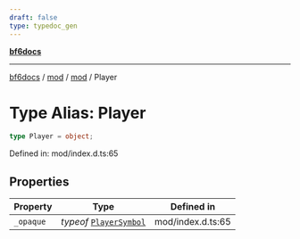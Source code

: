 ```yaml
---
draft: false
type: typedoc_gen
---
```


[**bf6docs**](../../../_index.md)

***

[bf6docs](../../../_index.md) / [mod](../../_index.md) / [mod](../_index.md) / Player

# Type Alias: Player

```ts
type Player = object;
```

Defined in: mod/index.d.ts:65

## Properties

| Property | Type | Defined in |
| ------ | ------ | ------ |
| <a id="_opaque"></a> `_opaque` | *typeof* [`PlayerSymbol`](../PlayerSymbol/_index.md) | mod/index.d.ts:65 |
